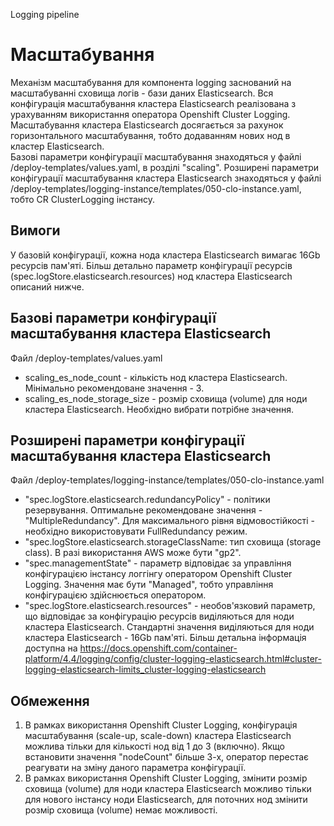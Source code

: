 Logging pipeline


# Масштабування
Механізм масштабування для компонента logging заснований на масштабуванні сховища логів - бази даних Elasticsearch. Вся конфігурація масштабування кластера Elasticsearch реалізована з урахуванням використання оператора Openshift Cluster Logging.  
Масштабування кластера Elasticsearch досягається за рахунок горизонтального масштабування, тобто додаванням нових нод в кластер Elasticsearch.  
Базові параметри конфігурації масштабування знаходяться у файлi /deploy-templates/values.yaml, в розділі "scaling". Розширені параметри конфігурації масштабування кластера Elasticsearch знаходяться у файлі /deploy-templates/logging-instance/templates/050-clo-instance.yaml, тобто CR ClusterLogging інстансу.

## Вимоги
У базовій конфігурації, кожна нода кластера Elasticsearch вимагає 16Gb ресурсів пам'яті. Більш детально параметр конфігурації ресурсів (spec.logStore.elasticsearch.resources) нод кластера Elasticsearch описаний нижче.

## Базові параметри конфігурації масштабування кластера Elasticsearch
Файл /deploy-templates/values.yaml
- scaling_es_node_count - кількість нод кластера Elasticsearch. Мінімально рекомендоване значення - 3.
- scaling_es_node_storage_size - розмір сховища (volume) для ноди кластера Elasticsearch. Необхідно вибрати потрібне значення.

## Розширені параметри конфігурації масштабування кластера Elasticsearch
Файл /deploy-templates/logging-instance/templates/050-clo-instance.yaml
- "spec.logStore.elasticsearch.redundancyPolicy" - політики резервування. Оптимальне рекомендоване значення - "MultipleRedundancy". Для максимального рівня відмовостійкості - необхідно використовувати FullRedundancy режим.
- "spec.logStore.elasticsearch.storageClassName: тип сховища (storage class). В разі використання AWS може бути "gp2".
- "spec.managementState" - параметр відповідає за управління конфігурацією інстансу логгінгу оператором Openshift Cluster Logging. Значення має бути "Managed", тобто управління конфігурацією здійснюється оператором.
- "spec.logStore.elasticsearch.resources" - необов'язковий параметр, що відповідає за конфігурацію ресурсів виділяються для ноди кластера Elasticsearch. Стандартні значення виділяються для ноди кластера Elasticsearch - 16Gb пам'яті. Більш детальна інформація доступна на https://docs.openshift.com/container-platform/4.4/logging/config/cluster-logging-elasticsearch.html#cluster-logging-elasticsearch-limits_cluster-logging-elasticsearch

## Обмеження
1. В рамках використання Openshift Cluster Logging, конфігурація масштабування (scale-up, scale-down) кластера Elasticsearch можлива тільки для кількості нод від 1 до 3 (включно). Якщо встановити значення "nodeCount" більше 3-х, оператор перестає реагувати на зміну даного параметра конфігурації.
2. В рамках використання Openshift Cluster Logging, змінити розмір сховища (volume) для ноди кластера Elasticsearch можливо тільки для нового інстансу ноди Elasticsearch, для поточних нод змінити розмір сховища (volume) немає можливості.

